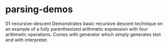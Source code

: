 # parsing-demos

01-recursive-descent
    Demonstrates basic recursive descent technique on an example of a fully parenthesized arithmetic expression with four arithmetic operations.
    Comes with generator which simply generates text and with interpreter.
